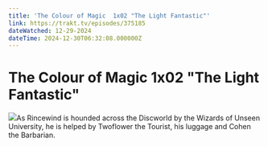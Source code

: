 ```yaml
---
title: 'The Colour of Magic  1x02 "The Light Fantastic"' 
link: https://trakt.tv/episodes/375185
dateWatched: 12-29-2024
dateTime: 2024-12-30T06:32:08.000000Z
---
```

# The Colour of Magic  1x02 "The Light Fantastic"

![](https://walter-r2.trakt.tv/images/episodes/000/375/185/screenshots/thumb/358d589aef.jpg)As Rincewind is hounded across the Discworld by the Wizards of Unseen University, he is helped by Twoflower the Tourist, his luggage and Cohen the Barbarian.